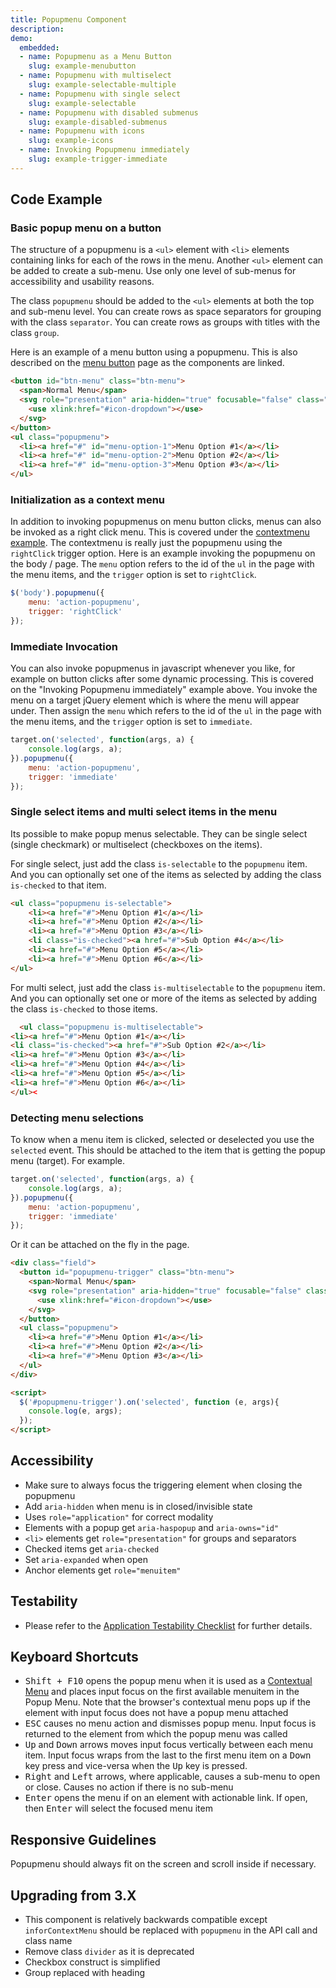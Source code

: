 ```yaml
---
title: Popupmenu Component
description: 
demo:
  embedded:
  - name: Popupmenu as a Menu Button
    slug: example-menubutton
  - name: Popupmenu with multiselect
    slug: example-selectable-multiple
  - name: Popupmenu with single select
    slug: example-selectable
  - name: Popupmenu with disabled submenus
    slug: example-disabled-submenus
  - name: Popupmenu with icons
    slug: example-icons
  - name: Invoking Popupmenu immediately
    slug: example-trigger-immediate
---
```


## Code Example

### Basic popup menu on a button

The structure of a popupmenu is a `<ul>` element with `<li>` elements containing links for each of the rows in the menu. Another `<ul>` element can be added to create a sub-menu. Use only one level of sub-menus for accessibility and usability reasons.

The class `popupmenu` should be added to the `<ul>` elements at both the top and sub-menu level. You can create rows as space separators for grouping with the class `separator`. You can create rows as groups with titles with the class `group`.

Here is an example of a menu button using a popupmenu. This is also described on the [menu button](../components/menubutton) page as the components are linked.

```html
<button id="btn-menu" class="btn-menu">
  <span>Normal Menu</span>
  <svg role="presentation" aria-hidden="true" focusable="false" class="icon icon-dropdown">
    <use xlink:href="#icon-dropdown"></use>
  </svg>
</button>
<ul class="popupmenu">
  <li><a href="#" id="menu-option-1">Menu Option #1</a></li>
  <li><a href="#" id="menu-option-2">Menu Option #2</a></li>
  <li><a href="#" id="menu-option-3">Menu Option #3</a></li>
</ul>
```

### Initialization as a context menu

In addition to invoking popupmenus on menu button clicks, menus can also be invoked as a right click menu. This is covered under the [contextmenu example](../components/contextmenu). The contextmenu is really just the popupmenu using the `rightClick` trigger option. Here is an example invoking the popupmenu on the body / page. The `menu` option refers to the id of the `ul` in the page with the menu items, and the `trigger` option is set to `rightClick`.

```javascript
$('body').popupmenu({
    menu: 'action-popupmenu',
    trigger: 'rightClick'
});
```

### Immediate Invocation

You can also invoke popupmenus in javascript whenever you like, for example on button clicks after some dynamic processing. This is covered on the "Invoking Popupmenu immediately" example above. You invoke the menu on a target jQuery element which is where the menu will appear under. Then assign the `menu` which refers to the id of the `ul` in the page with the menu items, and the `trigger` option is set to `immediate`.

```javascript
target.on('selected', function(args, a) {
    console.log(args, a);
}).popupmenu({
    menu: 'action-popupmenu',
    trigger: 'immediate'
});
```

### Single select items and multi select items in the menu

Its possible to make popup menus selectable. They can be single select (single checkmark) or multiselect (checkboxes on the items).

For single select, just add the class `is-selectable` to the `popupmenu` item. And you can optionally set one of the items as selected by adding the class `is-checked` to that item.

```html
<ul class="popupmenu is-selectable">
    <li><a href="#">Menu Option #1</a></li>
    <li><a href="#">Menu Option #2</a></li>
    <li><a href="#">Menu Option #3</a></li>
    <li class="is-checked"><a href="#">Sub Option #4</a></li>
    <li><a href="#">Menu Option #5</a></li>
    <li><a href="#">Menu Option #6</a></li>
</ul>
```

For multi select, just add the class `is-multiselectable` to the `popupmenu` item. And you can optionally set one or more of the items as selected by adding the class `is-checked` to those items.

```html
  <ul class="popupmenu is-multiselectable">
<li><a href="#">Menu Option #1</a></li>
<li class="is-checked"><a href="#">Sub Option #2</a></li>
<li><a href="#">Menu Option #3</a></li>
<li><a href="#">Menu Option #4</a></li>
<li><a href="#">Menu Option #5</a></li>
<li><a href="#">Menu Option #6</a></li>
</ul><
```

### Detecting menu selections

To know when a menu item is clicked, selected or deselected you use the `selected` event.
This should be attached to the item that is getting the popup menu (target). For example.

```javascript
target.on('selected', function(args, a) {
    console.log(args, a);
}).popupmenu({
    menu: 'action-popupmenu',
    trigger: 'immediate'
});
```

Or it can be attached on the fly in the page.

```html
<div class="field">
  <button id="popupmenu-trigger" class="btn-menu">
    <span>Normal Menu</span>
    <svg role="presentation" aria-hidden="true" focusable="false" class="icon icon-dropdown">
      <use xlink:href="#icon-dropdown"></use>
    </svg>
  </button>
  <ul class="popupmenu">
    <li><a href="#">Menu Option #1</a></li>
    <li><a href="#">Menu Option #2</a></li>
    <li><a href="#">Menu Option #3</a></li>
  </ul>
</div>

<script>
  $('#popupmenu-trigger').on('selected', function (e, args){
    console.log(e, args);
  });
</script>
```

## Accessibility

- Make sure to always focus the triggering element when closing the popupmenu
- Add `aria-hidden` when menu is in closed/invisible state
- Uses `role="application"` for correct modality
- Elements with a popup get `aria-haspopup` and `aria-owns="id"`
- `<li>` elements get `role="presentation"` for groups and separators
- Checked items get `aria-checked`
- Set `aria-expanded` when open
- Anchor elements get `role="menuitem"`

## Testability

- Please refer to the [Application Testability Checklist](https://design.infor.com/resources/application-testability-checklist) for further details.

## Keyboard Shortcuts

- <kbd>Shift + F10</kbd> opens the popup menu when it is used as a [Contextual Menu](http://en.wikipedia.org/wiki/Context_menu) and places input focus on the first available menuitem in the Popup Menu. Note that the browser's contextual menu pops up if the element with input focus does not have a popup menu attached
- <kbd>ESC</kbd> causes no menu action and dismisses popup menu. Input focus is returned to the element from which the popup menu was called
- <kbd>Up</kbd> and <kbd>Down</kbd> arrows moves input focus vertically between each menu item. Input focus wraps from the last to the first menu item on a <kbd>Down</kbd> key press and vice-versa when the <kbd>Up</kbd> key is pressed.
- <kbd>Right</kbd> and <kbd>Left</kbd> arrows, where applicable, causes a sub-menu to open or close. Causes no action if there is no sub-menu
- <kbd>Enter</kbd> opens the menu if on an element with actionable link. If open, then <kbd>Enter</kbd> will select the focused menu item

## Responsive Guidelines

Popupmenu should always fit on the screen and scroll inside if necessary.

## Upgrading from 3.X

- This component is relatively backwards compatible except `inforContextMenu` should be replaced with `popupmenu` in the API call and class name
- Remove class `divider` as it is deprecated
- Checkbox construct is simplified
- Group replaced with heading

